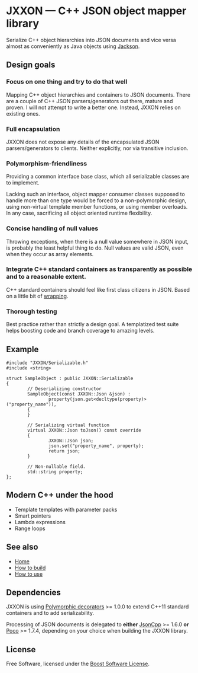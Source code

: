 # JXXON — C++ JSON object mapper library

Serialize C++ object hierarchies into JSON documents and vice versa almost as conveniently as Java objects using [Jackson](https://github.com/FasterXML/jackson-databind).

## Design goals

### Focus on one thing and try to do that well

Mapping C++ object hierarchies and containers to JSON documents. There are a couple of C++ JSON parsers/generators out there, mature and proven. I will not attempt to write a better one. Instead, JXXON relies on existing ones.

### Full encapsulation

JXXON does not expose any details of the encapsulated JSON parsers/generators to clients. Neither explicitly, nor via transitive inclusion.

### Polymorphism-friendliness

Providing a common interface base class, which all serializable classes are to implement.

Lacking such an interface, object mapper consumer classes supposed to handle more than one type would be forced to a non-polymorphic design, using non-virtual template member functions, or using member overloads. In any case, sacrificing all object oriented runtime flexibility.

### Concise handling of null values

Throwing exceptions, when there is a null value somewhere in JSON input, is probably the least helpful thing to do. Null values are valid JSON, even when they occur as array elements.

### Integrate C++ standard containers as transparently as possible and to a reasonable extent.

C++ standard containers should feel like first class citizens in JSON. Based on a little bit of [wrapping](https://github.com/jxx-project/Polymorphic).

### Thorough testing

Best practice rather than strictly a design goal. A templatized test suite helps boosting code and branch coverage to amazing levels.

## Example

```
#include "JXXON/Serializable.h"
#include <string>

struct SampleObject : public JXXON::Serializable
{
        // Deserializing constructor
        SampleObject(const JXXON::Json &json) :
                property(json.get<decltype(property)>("property_name")),
        {
        }

        // Serializing virtual function
        virtual JXXON::Json toJson() const override
        {
                JXXON::Json json;
                json.set("property_name", property);
                return json;
        }

        // Non-nullable field.
        std::string property;
};
```

## Modern C++ under the hood

 * Template templates with parameter packs
 * Smart pointers
 * Lambda expressions
 * Range loops

## See also

 * [Home](https://github.com/jxx-project/JXXON/wiki)
 * [How to build](https://github.com/jxx-project/JXXON/wiki/How-to-build)
 * [How to use](https://github.com/jxx-project/JXXON/wiki/How-to-use)

## Dependencies

JXXON is using [Polymorphic decorators](https://github.com/jxx-project/Polymorphic) >= 1.0.0 to extend C++11 standard containers and to add serializability.

Processing of JSON documents is delegated to **either** [JsonCpp](https://github.com/open-source-parsers/jsoncpp) >= 1.6.0 **or** [Poco](https://pocoproject.org) >= 1.7.4, depending on your choice when building the JXXON library.

## License

Free Software, licensed under the [Boost Software License](https://spdx.org/licenses/BSL-1.0).
